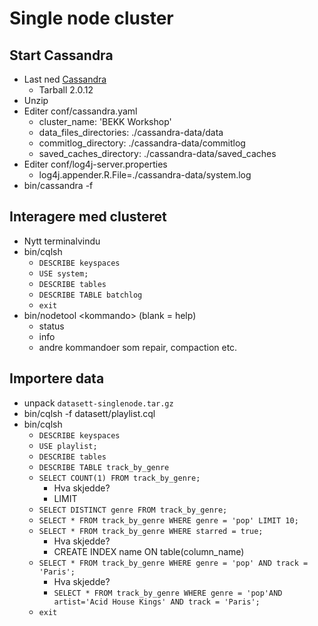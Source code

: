 # Single node cluster #


## Start Cassandra ##
* Last ned [Cassandra](http://planetcassandra.org/cassandra/)
	* Tarball 2.0.12 
* Unzip
* Editer conf/cassandra.yaml
	* cluster_name: 'BEKK Workshop'
	* data_files_directories: ./cassandra-data/data
	* commitlog_directory: ./cassandra-data/commitlog
	* saved_caches_directory: ./cassandra-data/saved_caches
* Editer conf/log4j-server.properties
	* log4j.appender.R.File=./cassandra-data/system.log
* bin/cassandra -f 


## Interagere med clusteret ##
* Nytt terminalvindu
* bin/cqlsh
	* `DESCRIBE keyspaces`
	* `USE system;`
	* `DESCRIBE tables`
	* `DESCRIBE TABLE batchlog`
	* `exit`
* bin/nodetool \<kommando\> (blank = help)
	* status
	* info
	* andre kommandoer som repair, compaction etc.
	
## Importere data ##
* unpack `datasett-singlenode.tar.gz`
* bin/cqlsh -f datasett/playlist.cql
* bin/cqlsh
	* `DESCRIBE keyspaces`
	* `USE playlist;`
	* `DESCRIBE tables`
	* `DESCRIBE TABLE track_by_genre`
	* `SELECT COUNT(1) FROM track_by_genre;`
		* Hva skjedde?
		* LIMIT
	* `SELECT DISTINCT genre FROM track_by_genre;`
	* `SELECT * FROM track_by_genre WHERE genre = 'pop' LIMIT 10;`
	* `SELECT * FROM track_by_genre WHERE starred = true;`
		* Hva skjedde?
		* CREATE INDEX name ON table(column_name)
	* `SELECT * FROM track_by_genre WHERE genre = 'pop' AND track = 'Paris';`
		* Hva skjedde?
		* `SELECT * FROM track_by_genre WHERE genre = 'pop'AND artist='Acid House Kings' AND track = 'Paris';`
	* `exit`
